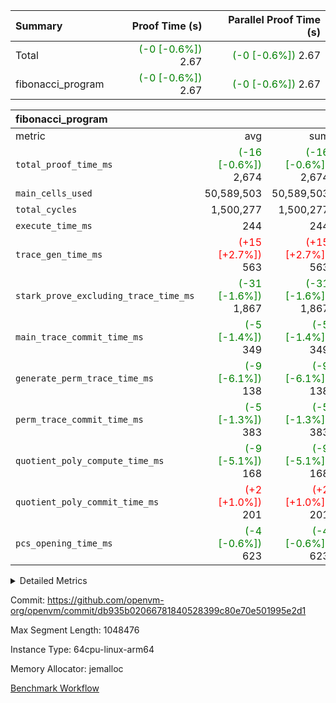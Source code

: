 | Summary | Proof Time (s) | Parallel Proof Time (s) |
|:---|---:|---:|
| Total | <span style='color: green'>(-0 [-0.6%])</span> 2.67 | <span style='color: green'>(-0 [-0.6%])</span> 2.67 |
| fibonacci_program | <span style='color: green'>(-0 [-0.6%])</span> 2.67 | <span style='color: green'>(-0 [-0.6%])</span> 2.67 |


| fibonacci_program |||||
|:---|---:|---:|---:|---:|
|metric|avg|sum|max|min|
| `total_proof_time_ms ` | <span style='color: green'>(-16 [-0.6%])</span> 2,674 | <span style='color: green'>(-16 [-0.6%])</span> 2,674 | <span style='color: green'>(-16 [-0.6%])</span> 2,674 | <span style='color: green'>(-16 [-0.6%])</span> 2,674 |
| `main_cells_used     ` |  50,589,503 |  50,589,503 |  50,589,503 |  50,589,503 |
| `total_cycles        ` |  1,500,277 |  1,500,277 |  1,500,277 |  1,500,277 |
| `execute_time_ms     ` |  244 |  244 |  244 |  244 |
| `trace_gen_time_ms   ` | <span style='color: red'>(+15 [+2.7%])</span> 563 | <span style='color: red'>(+15 [+2.7%])</span> 563 | <span style='color: red'>(+15 [+2.7%])</span> 563 | <span style='color: red'>(+15 [+2.7%])</span> 563 |
| `stark_prove_excluding_trace_time_ms` | <span style='color: green'>(-31 [-1.6%])</span> 1,867 | <span style='color: green'>(-31 [-1.6%])</span> 1,867 | <span style='color: green'>(-31 [-1.6%])</span> 1,867 | <span style='color: green'>(-31 [-1.6%])</span> 1,867 |
| `main_trace_commit_time_ms` | <span style='color: green'>(-5 [-1.4%])</span> 349 | <span style='color: green'>(-5 [-1.4%])</span> 349 | <span style='color: green'>(-5 [-1.4%])</span> 349 | <span style='color: green'>(-5 [-1.4%])</span> 349 |
| `generate_perm_trace_time_ms` | <span style='color: green'>(-9 [-6.1%])</span> 138 | <span style='color: green'>(-9 [-6.1%])</span> 138 | <span style='color: green'>(-9 [-6.1%])</span> 138 | <span style='color: green'>(-9 [-6.1%])</span> 138 |
| `perm_trace_commit_time_ms` | <span style='color: green'>(-5 [-1.3%])</span> 383 | <span style='color: green'>(-5 [-1.3%])</span> 383 | <span style='color: green'>(-5 [-1.3%])</span> 383 | <span style='color: green'>(-5 [-1.3%])</span> 383 |
| `quotient_poly_compute_time_ms` | <span style='color: green'>(-9 [-5.1%])</span> 168 | <span style='color: green'>(-9 [-5.1%])</span> 168 | <span style='color: green'>(-9 [-5.1%])</span> 168 | <span style='color: green'>(-9 [-5.1%])</span> 168 |
| `quotient_poly_commit_time_ms` | <span style='color: red'>(+2 [+1.0%])</span> 201 | <span style='color: red'>(+2 [+1.0%])</span> 201 | <span style='color: red'>(+2 [+1.0%])</span> 201 | <span style='color: red'>(+2 [+1.0%])</span> 201 |
| `pcs_opening_time_ms ` | <span style='color: green'>(-4 [-0.6%])</span> 623 | <span style='color: green'>(-4 [-0.6%])</span> 623 | <span style='color: green'>(-4 [-0.6%])</span> 623 | <span style='color: green'>(-4 [-0.6%])</span> 623 |



<details>
<summary>Detailed Metrics</summary>

| group | num_segments | keygen_time_ms | fri.log_blowup | commit_exe_time_ms |
| --- | --- | --- | --- | --- |
| fibonacci_program | 1 | 261 | 1 | 5 | 

| group | air_name | quotient_deg | interactions | constraints |
| --- | --- | --- | --- | --- |
| fibonacci_program | AccessAdapterAir<16> | 2 | 5 | 12 | 
| fibonacci_program | AccessAdapterAir<2> | 2 | 5 | 12 | 
| fibonacci_program | AccessAdapterAir<32> | 2 | 5 | 12 | 
| fibonacci_program | AccessAdapterAir<4> | 2 | 5 | 12 | 
| fibonacci_program | AccessAdapterAir<8> | 2 | 5 | 12 | 
| fibonacci_program | BitwiseOperationLookupAir<8> | 2 | 2 | 4 | 
| fibonacci_program | MemoryMerkleAir<8> | 2 | 4 | 39 | 
| fibonacci_program | PersistentBoundaryAir<8> | 2 | 3 | 7 | 
| fibonacci_program | PhantomAir | 2 | 3 | 5 | 
| fibonacci_program | Poseidon2PeripheryAir<BabyBearParameters>, 1> | 2 | 1 | 286 | 
| fibonacci_program | ProgramAir | 1 | 1 | 4 | 
| fibonacci_program | RangeTupleCheckerAir<2> | 1 | 1 | 4 | 
| fibonacci_program | Rv32HintStoreAir | 2 | 18 | 28 | 
| fibonacci_program | VariableRangeCheckerAir | 1 | 1 | 4 | 
| fibonacci_program | VmAirWrapper<Rv32BaseAluAdapterAir, BaseAluCoreAir<4, 8> | 2 | 20 | 37 | 
| fibonacci_program | VmAirWrapper<Rv32BaseAluAdapterAir, LessThanCoreAir<4, 8> | 2 | 18 | 40 | 
| fibonacci_program | VmAirWrapper<Rv32BaseAluAdapterAir, ShiftCoreAir<4, 8> | 2 | 24 | 91 | 
| fibonacci_program | VmAirWrapper<Rv32BranchAdapterAir, BranchEqualCoreAir<4> | 2 | 11 | 20 | 
| fibonacci_program | VmAirWrapper<Rv32BranchAdapterAir, BranchLessThanCoreAir<4, 8> | 2 | 13 | 35 | 
| fibonacci_program | VmAirWrapper<Rv32CondRdWriteAdapterAir, Rv32JalLuiCoreAir> | 2 | 10 | 18 | 
| fibonacci_program | VmAirWrapper<Rv32JalrAdapterAir, Rv32JalrCoreAir> | 2 | 16 | 20 | 
| fibonacci_program | VmAirWrapper<Rv32LoadStoreAdapterAir, LoadSignExtendCoreAir<4, 8> | 2 | 18 | 33 | 
| fibonacci_program | VmAirWrapper<Rv32LoadStoreAdapterAir, LoadStoreCoreAir<4> | 2 | 17 | 40 | 
| fibonacci_program | VmAirWrapper<Rv32MultAdapterAir, DivRemCoreAir<4, 8> | 2 | 25 | 84 | 
| fibonacci_program | VmAirWrapper<Rv32MultAdapterAir, MulHCoreAir<4, 8> | 2 | 24 | 31 | 
| fibonacci_program | VmAirWrapper<Rv32MultAdapterAir, MultiplicationCoreAir<4, 8> | 2 | 19 | 19 | 
| fibonacci_program | VmAirWrapper<Rv32RdWriteAdapterAir, Rv32AuipcCoreAir> | 2 | 12 | 14 | 
| fibonacci_program | VmConnectorAir | 2 | 5 | 11 | 

| group | air_name | segment | rows | prep_cols | perm_cols | main_cols | cells |
| --- | --- | --- | --- | --- | --- | --- | --- |
| fibonacci_program | AccessAdapterAir<8> | 0 | 128 |  | 16 | 17 | 4,224 | 
| fibonacci_program | BitwiseOperationLookupAir<8> | 0 | 65,536 | 3 | 8 | 2 | 655,360 | 
| fibonacci_program | MemoryMerkleAir<8> | 0 | 512 |  | 16 | 32 | 24,576 | 
| fibonacci_program | PersistentBoundaryAir<8> | 0 | 128 |  | 12 | 20 | 4,096 | 
| fibonacci_program | PhantomAir | 0 | 1 |  | 12 | 6 | 18 | 
| fibonacci_program | Poseidon2PeripheryAir<BabyBearParameters>, 1> | 0 | 256 |  | 8 | 300 | 78,848 | 
| fibonacci_program | ProgramAir | 0 | 8,192 |  | 8 | 10 | 147,456 | 
| fibonacci_program | RangeTupleCheckerAir<2> | 0 | 524,288 | 2 | 8 | 1 | 4,718,592 | 
| fibonacci_program | Rv32HintStoreAir | 0 | 4 |  | 44 | 32 | 304 | 
| fibonacci_program | VariableRangeCheckerAir | 0 | 262,144 | 2 | 8 | 1 | 2,359,296 | 
| fibonacci_program | VmAirWrapper<Rv32BaseAluAdapterAir, BaseAluCoreAir<4, 8> | 0 | 1,048,576 |  | 52 | 36 | 92,274,688 | 
| fibonacci_program | VmAirWrapper<Rv32BaseAluAdapterAir, LessThanCoreAir<4, 8> | 0 | 524,288 |  | 40 | 37 | 40,370,176 | 
| fibonacci_program | VmAirWrapper<Rv32BranchAdapterAir, BranchEqualCoreAir<4> | 0 | 262,144 |  | 28 | 26 | 14,155,776 | 
| fibonacci_program | VmAirWrapper<Rv32BranchAdapterAir, BranchLessThanCoreAir<4, 8> | 0 | 8 |  | 32 | 32 | 512 | 
| fibonacci_program | VmAirWrapper<Rv32CondRdWriteAdapterAir, Rv32JalLuiCoreAir> | 0 | 131,072 |  | 28 | 18 | 6,029,312 | 
| fibonacci_program | VmAirWrapper<Rv32JalrAdapterAir, Rv32JalrCoreAir> | 0 | 32 |  | 36 | 28 | 2,048 | 
| fibonacci_program | VmAirWrapper<Rv32LoadStoreAdapterAir, LoadStoreCoreAir<4> | 0 | 128 |  | 52 | 41 | 11,904 | 
| fibonacci_program | VmAirWrapper<Rv32RdWriteAdapterAir, Rv32AuipcCoreAir> | 0 | 16 |  | 28 | 20 | 768 | 
| fibonacci_program | VmConnectorAir | 0 | 2 | 1 | 16 | 5 | 42 | 

| group | segment | trace_gen_time_ms | total_proof_time_ms | total_cycles | total_cells | stark_prove_excluding_trace_time_ms | quotient_poly_compute_time_ms | quotient_poly_commit_time_ms | perm_trace_commit_time_ms | pcs_opening_time_ms | main_trace_commit_time_ms | main_cells_used | generate_perm_trace_time_ms | execute_time_ms |
| --- | --- | --- | --- | --- | --- | --- | --- | --- | --- | --- | --- | --- | --- | --- |
| fibonacci_program | 0 | 563 | 2,674 | 1,500,277 | 160,837,996 | 1,867 | 168 | 201 | 383 | 623 | 349 | 50,589,503 | 138 | 244 | 

| group | segment | trace_height_constraint | weighted_sum | threshold |
| --- | --- | --- | --- | --- |
| fibonacci_program | 0 | 0 | 3,932,542 | 2,013,265,921 | 
| fibonacci_program | 0 | 1 | 10,749,400 | 2,013,265,921 | 
| fibonacci_program | 0 | 2 | 1,966,271 | 2,013,265,921 | 
| fibonacci_program | 0 | 3 | 10,749,532 | 2,013,265,921 | 
| fibonacci_program | 0 | 4 | 1,664 | 2,013,265,921 | 
| fibonacci_program | 0 | 5 | 640 | 2,013,265,921 | 
| fibonacci_program | 0 | 6 | 7,209,100 | 2,013,265,921 | 
| fibonacci_program | 0 | 7 |  | 2,013,265,921 | 
| fibonacci_program | 0 | 8 | 35,535,101 | 2,013,265,921 | 

</details>


Commit: https://github.com/openvm-org/openvm/commit/db935b02066781840528399c80e70e501995e2d1

Max Segment Length: 1048476

Instance Type: 64cpu-linux-arm64

Memory Allocator: jemalloc

[Benchmark Workflow](https://github.com/openvm-org/openvm/actions/runs/15775868683)

